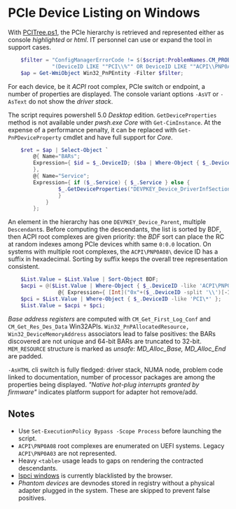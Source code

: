 PCIe Device Listing on Windows
===

With [PCITree.ps1](https://github.com/armaber/scripts/blob/main/PCITree/PCITree.ps1), 
the PCIe hierarchy is retrieved and represented either as console *highlighted*
or *html*. IT personnel can use or expand the tool in support cases.

```powershell
    $filter = "ConfigManagerErrorCode != $($script:ProblemNames.CM_PROB_PHANTOM) AND " +
              "(DeviceID LIKE ""PCI\\%"" OR DeviceID LIKE ""ACPI\\PNP0A08\\%"")";
    $ap = Get-WmiObject Win32_PnPEntity -Filter $filter;
```

For each device, be it *ACPI* root complex, PCIe switch or endpoint, a number of properties
are displayed. The console variant options `-AsVT` or `-AsText` do not show the *driver stack*.

The script requires powershell 5.0 *Desktop* edition. `GetDeviceProperties` method is not
available under *pwsh.exe* *Core* with `Get-CimInstance`. At the expense of a performance penalty,
it can be replaced with `Get-PnPDeviceProperty` cmdlet and have full support for *Core*.

```powershell
    $ret = $ap | Select-Object `
        @{ Name="BARs";
        Expression={ $id = $_.DeviceID; ($ba | Where-Object { $_.DeviceID -eq $id }).BAR }
        },
        @{ Name="Service";
        Expression={ if ($_.Service) { $_.Service } else {
                $_.GetDeviceProperties("DEVPKEY_Device_DriverInfSection").deviceProperties.Data 
                }
            }
        };
```

An element in the hierarchy has one `DEVPKEY_Device_Parent`, multiple `Descendant`s.
Before computing the descendants, the list is sorted by BDF, then ACPI root complexes
are given priority: the *BDF* sort can place the RC at random indexes among PCIe devices
whith same `0:0.0` location. On systems with multiple root complexes, the `ACPI\PNP0A08\`
device ID has a suffix in hexadecimal. Sorting by suffix keeps the overall tree
representation consistent.

```powershell
    $List.Value = $List.Value | Sort-Object BDF;
    $acpi = @($List.Value | Where-Object { $_.DeviceID -like 'ACPI\PNP0A08\*' } | Sort-Object `
                @{ Expression={ [Int]("0x"+($_.DeviceID -split '\\')[-1]) } });
    $pci = $List.Value | Where-Object { $_.DeviceID -like 'PCI\*' };
    $List.Value = $acpi + $pci;
```

*Base address registers* are computed with `CM_Get_First_Log_Conf` and `CM_Get_Res_Des_Data`
Win32APIs. `Win32_PnPAllocatedResource, Win32_DeviceMemoryAddress` associators lead to false
positives: the BARs discovered are not unique and 64-bit BARs are truncated to 32-bit.
`MEM_RESOURCE` structure is marked as *unsafe*: *MD_Alloc_Base, MD_Alloc_End* are padded.

`-AsHTML` cli switch is fully fledged: driver stack, NUMA node, problem code linked
to documentation, number of processor packages are among the properties being displayed.
*"Native hot-plug interrupts granted by firmware"* indicates platform support for adapter
hot remove/add.

Notes
---
* Use `Set-ExecutionPolicy Bypass -Scope Process` before launching the script.
* `ACPI\PNP0A08` root complexes are enumerated on UEFI systems. Legacy `ACPI\PNP0A03`
  are not represented.
* Heavy `<table>` usage leads to gaps on rendering the contracted descendants.
* [lspci windows](https://eternallybored.org/misc/pciutils/) is currently blacklisted by
  the browser.
* *Phantom devices* are devnodes stored in registry without a physical adapter plugged
  in the system. These are skipped to prevent false positives.
